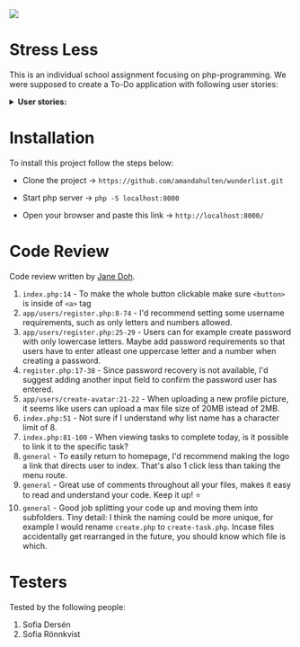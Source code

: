 <img src="https://media.giphy.com/media/jS27LWasgUIYrXtP83/giphy-downsized.gif" >

# Stress Less

This is an individual school assignment focusing on php-programming. We were supposed to create a To-Do application with following user stories:

<details><summary><b> User stories:</b></summary>

- As a user I should be able to create an account.
- As a user I should be able to login.
- As a user I should be able to logout.
- As a user I should be able to edit my account email and password.
- As a user I should be able to upload a profile avatar image.
- As a user I should be able to create new tasks with title, description and deadline date.
- As a user I should be able to edit my tasks.
- As a user I should be able to delete my tasks.
- As a user I should be able to mark tasks as completed.
- As a user I should be able to mark tasks as uncompleted.
- As a user I'm able to create new task lists with title.
- As a user I'm able to edit my task lists.
- As a user I'm able to delete my task lists along with all tasks.
- As a user I'm able to add a task to a list.
- As a user I'm able to view all tasks.
- As a user I'm able to view all tasks within a list.
- As a user I'm able to view all tasks which should be completed today.
    
**Extra:**
- As a user I'm able to remove a task from a list.

</details>

# Installation

To install this project follow the steps below: 

- Clone the project -> ``` https://github.com/amandahulten/wunderlist.git ```

- Start php server -> ```php -S localhost:8000```

- Open your browser and paste this link -> ```http://localhost:8000/```

# Code Review

Code review written by [Jane Doh](https://github.com/username).

1. `index.php:14` - To make the whole button clickable make sure `<button>` is inside of `<a>` tag
2. `app/users/register.php:8-74` - I'd recommend setting some username requirements, such as only letters and numbers allowed.
3. `app/users/register.php:25-29` - Users can for example create password with only lowercase letters. Maybe add password requirements so that users have to enter atleast one uppercase letter and a number when creating a password.
4. `register.php:17-38` - Since password recovery is not available, I'd suggest adding another input field to confirm the password user has entered.
5. `app/users/create-avatar:21-22` - When uploading a new profile picture, it seems like users can upload a max file size of 20MB istead of 2MB.
6. `index.php:51` - Not sure if I understand why list name has a character limit of 8.
7. `index.php:81-100` - When viewing tasks to complete today, is it possible to link it to the specific task?
8. `general` - To easily return to homepage, I'd recommend making the logo a link that directs user to index. That's also 1 click less than taking the menu route.
9. `general` - Great use of comments throughout all your files, makes it easy to read and understand your code. Keep it up! ⭐️
10. `general` - Good job splitting your code up and moving them into subfolders. Tiny detail: I think the naming could be more unique, for example I would rename `create.php` to `create-task.php`. Incase files accidentally get rearranged in the future, you should know which file is which.

# Testers

Tested by the following people:

1. Sofia Dersén
2. Sofia Rönnkvist
